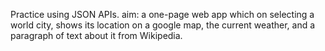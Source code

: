 Practice using JSON APIs. aim: a one-page web app which on selecting a world city, shows its location on a google map, the current weather, and a paragraph of text about it from Wikipedia.